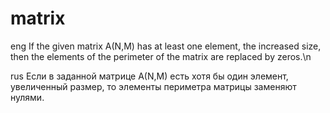 # matrix
eng 
If the given matrix A(N,M) has at least one element, the increased size, then the elements of the perimeter of the matrix are replaced by zeros.\n

rus 
Если в заданной матрице A(N,M) есть хотя бы один элемент, увеличенный размер, то элементы периметра матрицы заменяют нулями.
